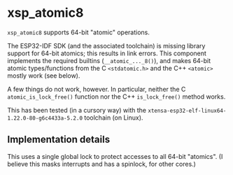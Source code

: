 # xsp_atomic8

`xsp_atomic8` supports 64-bit "atomic" operations.

The ESP32-IDF SDK (and the associated toolchain) is missing library support for
64-bit atomics; this results in link errors. This component implements the
required builtins (`__atomic_..._8()`), and makes 64-bit atomic types/functions
from the C `<stdatomic.h>` and the C++ `<atomic>` mostly work (see below).

A few things do not work, however. In particular, neither the C
`atomic_is_lock_free()` function nor the C++ `is_lock_free()` method works.

This has been tested (in a cursory way) with the
`xtensa-esp32-elf-linux64-1.22.0-80-g6c4433a-5.2.0` toolchain (on Linux).

## Implementation details

This uses a single global lock to protect accesses to all 64-bit "atomics". (I
believe this masks interrupts and has a spinlock, for other cores.)
